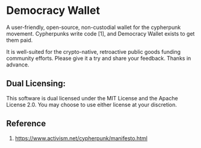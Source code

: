# Democracy Wallet
A user-friendly, open-source, non-custodial wallet for the cypherpunk movement. Cypherpunks write code [1], and Democracy Wallet exists to get them paid. 

It is well-suited for the crypto-native, retroactive public goods funding community efforts. Please give it a try and share your feedback. Thanks in advance.

## Dual Licensing:

This software is dual licensed under the MIT License and the Apache License 2.0. You may choose to use either license at your discretion.

## Reference

1. https://www.activism.net/cypherpunk/manifesto.html
